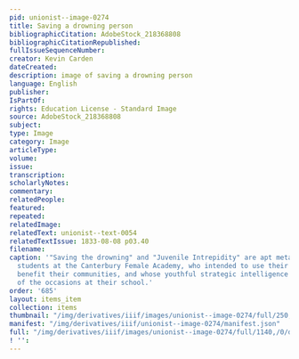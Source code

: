 ```yaml
---
pid: unionist--image-0274
title: Saving a drowning person
bibliographicCitation: AdobeStock_218368808
bibliographicCitationRepublished: 
fullIssueSequenceNumber: 
creator: Kevin Carden
dateCreated: 
description: image of saving a drowning person
language: English
publisher: 
IsPartOf: 
rights: Education License - Standard Image
source: AdobeStock_218368808
subject: 
type: Image
category: Image
articleType: 
volume: 
issue: 
transcription: 
scholarlyNotes: 
commentary: 
relatedPeople: 
featured: 
repeated: 
relatedImage: 
relatedText: unionist--text-0054
relatedTextIssue: 1833-08-08 p03.40
filename: 
caption: '"Saving the drowning" and "Juvenile Intrepidity" are apt metaphors for the
  students at the Canterbury Female Academy, who intended to use their education to
  benefit their communities, and whose youthful strategic intelligence rose to many
  of the occasions at their school.'
order: '685'
layout: items_item
collection: items
thumbnail: "/img/derivatives/iiif/images/unionist--image-0274/full/250,/0/default.jpg"
manifest: "/img/derivatives/iiif/unionist--image-0274/manifest.json"
full: "/img/derivatives/iiif/images/unionist--image-0274/full/1140,/0/default.jpg"
! '': 
---
```

